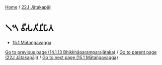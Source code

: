 
[Home](/) / [22J Jātakapāḷi](/tipitaka/22J.md)

# 𑁧𑁫 𑀯𑀻𑀲𑀢𑀺𑀦𑀺𑀧𑀸𑀢

* [15.1 Mātaṅgavagga](/tipitaka/22J/15/15.1.md)

[Go to previous page (14.1.13 Bhikkhāparamparajātaka)](/tipitaka/22J/14/14.1/14.1.13.md) / [Go to parent page (22J Jātakapāḷi)](/tipitaka/22J/0.md) / [Go to next page (15.1 Mātaṅgavagga)](/tipitaka/22J/15/15.1.md)


